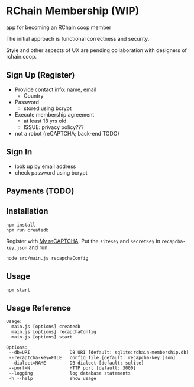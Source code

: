 # RChain Membership (WIP)

app for becoming an RChain coop member

The initial approach is functional correctness and security.

Style and other aspects of UX are pending collaboration with designers
of rchain.coop.

## Sign Up (Register)

  - Provide contact info: name, email
    - Country
  - Password
    - stored using bcrypt
  - Execute membership agreement
    - at least 18 yrs old
    - ISSUE: privacy policy???
  - not a robot (reCAPTCHA; back-end TODO)

## Sign In

  - look up by email address
  - check password using bcrypt

## Payments (TODO)

## Installation

```
npm install
npm run createdb
```

Register with [My reCAPTCHA](https://www.google.com/recaptcha/admin).
Put the `siteKey` and `secretKey` in `recapcha-key.json` and run:

```
node src/main.js recapchaConfig
```

## Usage

```
npm start
```

## Usage Reference

```
Usage:
  main.js [options] createdb
  main.js [options] recapchaConfig
  main.js [options] start

Options:
 --db=URI               DB URI [default: sqlite:rchain-membership.db]
 --recaptcha-key=FILE   config file [default: recapcha-key.json]
 --dialect=NAME         DB dialect [default: sqlite]
 --port=N               HTTP port [default: 3000]
 --logging              log database statements
 -h --help              show usage
```
